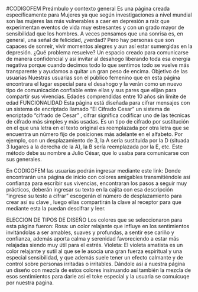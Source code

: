 #CODIGOFEM
Preámbulo y contexto general
 Es una página creada  específicamente para Mujeres  ya que según investigaciones a nivel mundial son las mujeres  las más vulnerables a caer en depresión a raíz que experimentan eventos de vida muy estresantes y con un grado mayor de sensibilidad que los hombres.
A veces pensamos que una sonrisa es, en general, una señal de felicidad, ¿verdad? Pero hay personas que son capaces de sonreír, vivir momentos alegres y aun así estar sumergidas en la depresión.
¿Qué problema resuelve?
Un espacio creado para comunicarse de manera confidencial y así invitar al desahogo  liberando toda esa energía negativa porque cuando decimos todo lo que sentimos todo se vuelve más transparente y ayudamos a quitar un   gran peso de encima.
Objetivo de las usuarias
Nuestras usuarias son el público femenino que en esta página encontrara el lugar  especial para  el desahogo  y la verán como un nuevo tipo de comunicación confiable entre ellas y sus pares que elijan para compartir sus vivencias.
Edades comprendidas entre 10 años sin límite de edad
FUNCIONALIDAD
Esta página está diseñada para cifrar mensajes con un sistema de encriptado llamado “El Cifrado Cesar” un sistema de encriptado “cifrado de Cesar” , cifrar significa codificar uno de las técnicas de cifrado más simples y más usadas. Es un tipo de cifrado por sustitución en el que una letra en el texto original es reemplazada por otra letra que se encuentra un número fijo de posiciones más adelante en el alfabeto. Por ejemplo, con un desplazamiento de 3, la A sería sustituida por la D (situada 3 lugares a la derecha de la A), la B sería reemplazada por la E, etc. Este método debe su nombre a Julio César, que lo usaba para comunicarse con sus generales.

En CODIGOFEM las usuarias podrán ingresar mediante este link:
Donde encontrarán una página de inicio con colores amigables transmitiéndole así confianza para escribir sus vivencias, encontraran los pasos a seguir muy prácticos, deberán ingresar su texto en la cajita con esa descripción “ingrese su testo a cifrar” escogerán el número de desplazamiento para crear así su clave , luego ellas compartirán la clave al receptor para que mediante esta la puedan descifrar y leer.

ELECCION DE TIPOS DE DISEÑO
Los colores que se seleccionaron para esta página fueron:
Rosa: un color relajante que influye en los sentimientos invitándolas a ser amables, suaves y profundas, a sentir ese cariño y confianza, además aporta calma y serenidad favoreciendo a estar más relajadas siendo muy útil para el estrés.
Violeta: El violeta amatista es un color relajante y sutil al que se le asocia una gran fuerza espiritual y una especial sensibilidad, y que además suele tener un efecto calmante y de control sobre personas irritadas o irritables.
Dándole asi a nuestra página un diseño con mezcla de estos colores  insinuando así también la mezcla de esos sentimientos para darle asi el toke  especial y la usuaria se comuicuqe por nuestra pagina.
